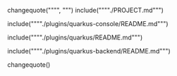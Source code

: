 changequote("""", """)
include(""""./PROJECT.md""")

include(""""./plugins/quarkus-console/README.md""")

include(""""./plugins/quarkus/README.md""")

include(""""./plugins/quarkus-backend/README.md""")

changequote()
